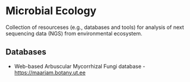 # Microbial Ecology
Collection of resourceses (e.g., databases and tools) for analysis of next sequencing data (NGS) from environmental ecosystem.

## Databases
* Web-based Arbuscular Mycorrhizal Fungi database - https://maarjam.botany.ut.ee
